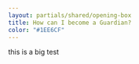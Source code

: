 ```yaml
---
layout: partials/shared/opening-box
title: How can I become a Guardian?
color: "#1EE6CF"
---
```


this is a big test
